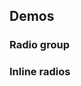 <script setup>
import RadioGroup from './../../component-demos/radio/examples/RadioGroup.vue';
import InlineRadios from './../../component-demos/radio/examples/InlineRadios.vue';
</script>

## Demos

### Radio group

<Wrapper>
<template v-slot:demo>
<RadioGroup />
</template>

<template v-slot:code>

<<< @/../component-demos/radio/examples/RadioGroup.vue

</template>
</Wrapper>

### Inline radios

<Wrapper>
<template v-slot:demo>
<InlineRadios />
</template>

<template v-slot:code>

<<< @/../component-demos/radio/examples/InlineRadios.vue

</template>
</Wrapper>

